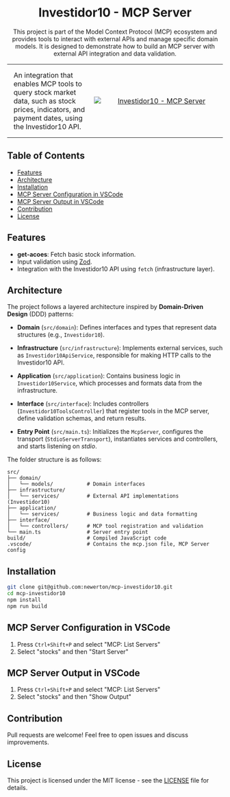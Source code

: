 <div align="center">

# Investidor10 - MCP Server

This project is part of the Model Context Protocol (MCP) ecosystem and provides tools to interact with external APIs and manage specific domain models. It is designed to demonstrate how to build an MCP server with external API integration and data validation.

</div>

<table style="border-collapse: collapse; width: 100%; table-layout: fixed;">
<tr>
<td style="width: 40%; padding: 15px; vertical-align: middle; border: none;">An integration that enables MCP tools to query stock market data, such as stock prices, indicators, and payment dates, using the Investidor10 API.</td>
<td style="width: 60%; padding: 0; vertical-align: middle; border: none; min-width: 300px; text-align: center;"><a href="https://glama.ai/mcp/servers/@newerton/mcp-investidor10">
  <img style="max-width: 100%; height: auto; min-width: 300px;" src="https://glama.ai/mcp/servers/@newerton/mcp-investidor10/badge" alt="Investidor10 - MCP Server" />
</a></td>
</tr>
</table>

## Table of Contents

- [Features](#features)
- [Architecture](#architecture)
- [Installation](#installation)
- [MCP Server Configuration in VSCode](#mcp-server-configuration-in-vscode)
- [MCP Server Output in VSCode](#mcp-server-output-in-vscode)
- [Contribution](#contribution)
- [License](#license)

## Features

- **get-acoes**: Fetch basic stock information.
- Input validation using [Zod](https://github.com/colinhacks/zod).
- Integration with the Investidor10 API using `fetch` (infrastructure layer).

## Architecture

The project follows a layered architecture inspired by **Domain-Driven Design** (DDD) patterns:

- **Domain** (`src/domain`):
  Defines interfaces and types that represent data structures (e.g., `Investidor10`).

- **Infrastructure** (`src/infrastructure`):
  Implements external services, such as `Investidor10ApiService`, responsible for making HTTP calls to the Investidor10 API.

- **Application** (`src/application`):
  Contains business logic in `Investidor10Service`, which processes and formats data from the infrastructure.

- **Interface** (`src/interface`):
  Includes controllers (`Investidor10ToolsController`) that register tools in the MCP server, define validation schemas, and return results.

- **Entry Point** (`src/main.ts`):
  Initializes the `McpServer`, configures the transport (`StdioServerTransport`), instantiates services and controllers, and starts listening on _stdio_.

The folder structure is as follows:
```
src/
├── domain/
│   └── models/           # Domain interfaces
├── infrastructure/
│   └── services/         # External API implementations (Investidor10)
├── application/
│   └── services/         # Business logic and data formatting
├── interface/
│   └── controllers/      # MCP tool registration and validation
└── main.ts               # Server entry point
build/                    # Compiled JavaScript code
.vscode/                  # Contains the mcp.json file, MCP Server config
```

## Installation

```bash
git clone git@github.com:newerton/mcp-investidor10.git
cd mcp-investidor10
npm install
npm run build
```

## MCP Server Configuration in VSCode

1. Press `Ctrl+Shift+P` and select "MCP: List Servers"
2. Select "stocks" and then "Start Server"

## MCP Server Output in VSCode

1. Press `Ctrl+Shift+P` and select "MCP: List Servers"
2. Select "stocks" and then "Show Output"

## Contribution

Pull requests are welcome! Feel free to open issues and discuss improvements.

## License

This project is licensed under the MIT license - see the [LICENSE](https://github.com/imprvhub/mcp-claude-hackernews/blob/main/LICENSE) file for details.

